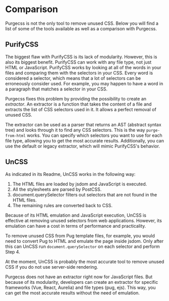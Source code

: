 # Comparison

Purgecss is not the only tool to remove unused CSS. Below you will find a list of some of the tools available as well as a comparison with Purgecss.

## PurifyCSS

The biggest flaw with PurifyCSS is its lack of modularity. However, this is also its biggest benefit. PurifyCSS can work with any file type, not just HTML or JavaScript. PurifyCSS works by looking at all of the words in your files and comparing them with the selectors in your CSS. Every word is considered a selector, which means that a lot of selectors can be erroneously consider used. For example, you may happen to have a word in a paragraph that matches a selector in your CSS.

Purgecss fixes this problem by providing the possibility to create an _extractor_. An extractor is a function that takes the content of a file and extracts the list of CSS selectors used in it. It allows a perfect removal of unused CSS.

The extractor can be used as a parser that returns an AST \(abstract syntax tree\) and looks through it to find any CSS selectors. This is the way `purge-from-html` works. You can specify which selectors you want to use for each file type, allowing you to get the most accurate results. Additionally, you can use the default or legacy extractor, which will mimic PurifyCSS's behavior.

## UnCSS

As indicated in its Readme, UnCSS works in the following way:

1. The HTML files are loaded by jsdom and JavaScript is executed.
2. All the stylesheets are parsed by PostCSS.
3. document.querySelector filters out selectors that are not found in the HTML files.
4. The remaining rules are converted back to CSS.

Because of its HTML emulation and JavaScript execution, UnCSS is effective at removing unused selectors from web applications. However, its emulation can have a cost in terms of performance and practicality.

To remove unused CSS from Pug template files, for example, you would need to convert Pug to HTML and emulate the page inside jsdom. Only after this can UnCSS run `document.querySelector` on each selector and perform Step 4.

At the moment, UnCSS is probably the most accurate tool to remove unused CSS if you do not use server-side rendering.

Purgecss does not have an extractor right now for JavaScript files. But because of its modularity, developers can create an extractor for specific frameworks \(Vue, React, Aurelia\) and file types \(pug, ejs\). This way, you can get the most accurate results without the need of emulation.

